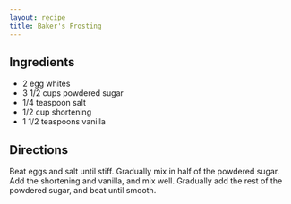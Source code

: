 ```yaml
---
layout: recipe
title: Baker's Frosting
---
```


## Ingredients

* 2 egg whites
* 3 1/2 cups powdered sugar
* 1/4 teaspoon salt
* 1/2 cup shortening
* 1 1/2 teaspoons vanilla

## Directions

Beat eggs and salt until stiff. Gradually mix in half of the powdered
sugar. Add the shortening and vanilla, and mix well. Gradually add the
rest of the powdered sugar, and beat until smooth.
